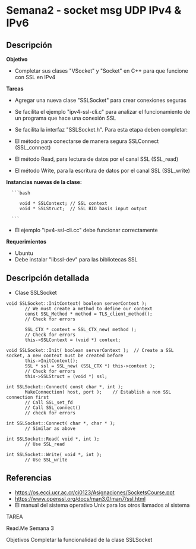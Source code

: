# Semana2 - socket msg UDP IPv4 & IPv6

## Descripción
   **Objetivo**

   - Completar sus clases "VSocket" y "Socket" en C++ para que funcione con SSL en IPv4

   **Tareas**

   - Agregar una nueva clase "SSLSocket" para crear conexiones seguras

   - Se facilita el ejemplo "ipv4-ssl-cli.c" para analizar el funcionamiento de un programa que hace una conexión SSL

   - Se facilita la interfaz "SSLSocket.h".  Para esta etapa deben completar:

   - El método para conectarse de manera segura SSLConnect (SSL_connect)

   - El método Read, para lectura de datos por el canal SSL (SSL_read)

   - El método Write, para la escritura de datos por el canal SSL (SSL_write)

   **Instancias nuevas de la clase:**

      ```bash

         void * SSLContext;	// SSL context
         void * SSLStruct;	// SSL BIO basis input output
         
      ```  

   - El ejemplo "ipv4-ssl-cli.cc" debe funcionar correctamente

   **Requerimientos**

   - Ubuntu
   - Debe instalar "libssl-dev" para las bibliotecas SSL

## Descripción detallada

   - Clase SSLSocket
 
	void SSLSocket::InitContext( boolean serverContext );
           // We must create a method to define our context
           const SSL_Method * method = TLS_client_method();
           // Check for errors

           SSL_CTX * context = SSL_CTX_new( method );
           // Check for errors
           this->SSLContext = (void *) context;

	void SSLSocket::Init( boolean serverContext );	// Create a SSL socket, a new context must be created before
           this->InitContext();
           SSL * ssl = SSL_new( (SSL_CTX *) this->context );
           // Check for errors
           this->SSLStruct = (void *) ssl;

	int SSLSocket::Connect( const char *, int );
           MakeConnection( host, port );	// Establish a non SSL connection first
           // Call SSL_set_fd
           // Call SSL_connect()
           // check for errors

	int SSLSocket::Connect( char *, char * );
           // Similar as above

	int SSLSocket::Read( void *, int );
           // Use SSL_read

	int SSLSocket::Write( void *, int );
           // Use SSL_write

	
## Referencias

   - https://os.ecci.ucr.ac.cr/ci0123/Asignaciones/SocketsCourse.ppt
   - https://www.openssl.org/docs/man3.0/man7/ssl.html
   - El manual del sistema operativo Unix para los otros llamados al sistema


   TAREA 

   Read.Me Semana 3

Objetivos
   Completar la funcionalidad de la clase SSLSocket 